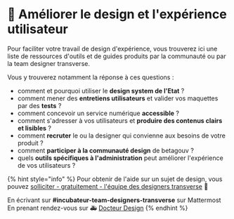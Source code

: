 # 💎 Améliorer le design et l'expérience utilisateur

Pour faciliter votre travail de design d'expérience, vous trouverez ici une liste de ressources d'outils et de guides produits par la communauté ou par la team designer transverse. 

Vous y trouverez notamment la réponse à ces questions :  

* comment et pourquoi utiliser le **design system de l'Etat** ?
* comment mener des **entretiens utilisateurs** et valider vos maquettes par des **tests** ? 
* comment concevoir un service numérique **accessible** ?
* comment s'adresser à vos utilisateurs et **produire des contenus clairs et lisibles** ?
* comment **recruter** le ou la designer qui convienne aux besoins de votre produit ?
* comment **participer à la communauté design** de betagouv ?
* quels **outils spécifiques à l'administration** peut améliorer l'expérience de vos utilisateurs ?

{% hint style="info" %}
Pour obtenir de l'aide sur un sujet de design, vous pouvez [solliciter - gratuitement - l'équipe des designers transverse](../je-sollicite-de-laide-transverse/design-ux.md) 👋

En écrivant sur **\#incubateur-team-designers-transverse** sur Mattermost  
En prenant rendez-vous sur 🚑 [Docteur Design](https://airtable.com/shrhbALSi4MptguEA)
{% endhint %}

